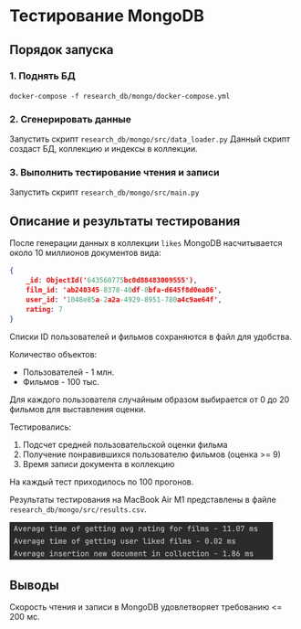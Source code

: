 # Тестирование MongoDB

## Порядок запуска

### 1. Поднять БД

`docker-compose -f research_db/mongo/docker-compose.yml`

### 2. Сгенерировать данные

Запустить скрипт `research_db/mongo/src/data_loader.py`
Данный скрипт создаст БД, коллекцию и индексы в коллекции.

### 3. Выполнить тестирование чтения и записи

Запустить скрипт `research_db/mongo/src/main.py`

## Описание и результаты тестирования

После генерации данных в коллекции `likes` MongoDB насчитывается около
10 миллионов документов вида:
```json lines
{
    _id: ObjectId('643560775bc0d88483009555'),
    film_id: 'ab240345-8378-40df-8bfa-d645f8d0ea86',
    user_id: '1048e85a-2a2a-4929-8951-780a4c9ae64f',
    rating: 7
}
```
Списки ID пользователей и фильмов сохраняются в файл для удобства.

Количество объектов: 
- Пользователей - 1 млн. 
- Фильмов - 100 тыс.

Для каждого пользователя случайным образом выбирается от 0 до 20 фильмов для выставления оценки.

Тестировались:
1. Подсчет средней пользовательской оценки фильма
2. Получение понравившихся пользователю фильмов (оценка >= 9)
3. Время записи документа в коллекцию

На каждый тест приходилось по 100 прогонов.

Результаты тестирования на MacBook Air M1 представлены
в файле `research_db/mongo/src/results.csv`.

![img.png](img.png)

## Выводы

Скорость чтения и записи в MongoDB удовлетворяет требованию <= 200 мс.